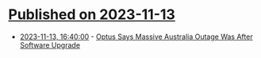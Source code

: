 # [Published on 2023-11-13](index.md)

* [2023-11-13, 16:40:00](https://it.slashdot.org/story/23/11/13/1450212/optus-says-massive-australia-outage-was-after-software-upgrade?utm_source=rss1.0mainlinkanon&utm_medium=feed) - [Optus Says Massive Australia Outage Was After Software Upgrade](https://it.slashdot.org/story/23/11/13/1450212/optus-says-massive-australia-outage-was-after-software-upgrade?utm_source=rss1.0mainlinkanon&utm_medium=feed)
